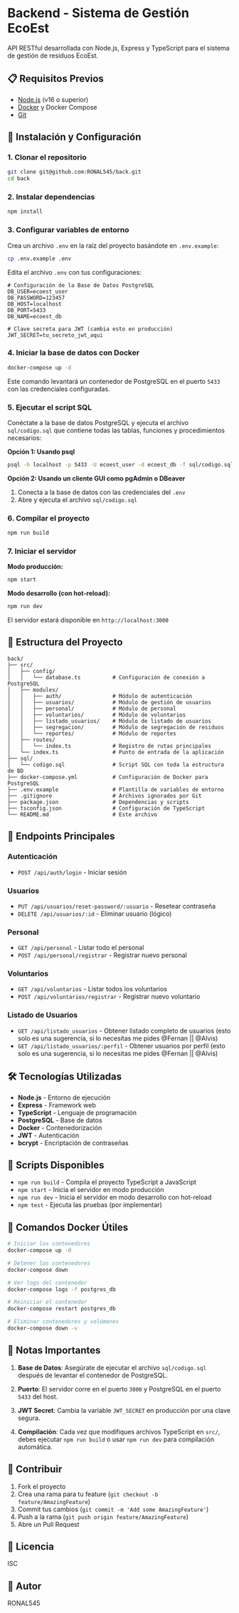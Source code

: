 # Backend - Sistema de Gestión EcoEst

API RESTful desarrollada con Node.js, Express y TypeScript para el sistema de gestión de residuos EcoEst.

## 📋 Requisitos Previos

- [Node.js](https://nodejs.org/) (v16 o superior)
- [Docker](https://www.docker.com/) y Docker Compose
- [Git](https://git-scm.com/)

## 🚀 Instalación y Configuración

### 1. Clonar el repositorio

```bash
git clone git@github.com:RONAL545/back.git
cd back
```

### 2. Instalar dependencias

```bash
npm install
```

### 3. Configurar variables de entorno

Crea un archivo `.env` en la raíz del proyecto basándote en `.env.example`:

```bash
cp .env.example .env
```

Edita el archivo `.env` con tus configuraciones:

```env
# Configuración de la Base de Datos PostgreSQL
DB_USER=ecoest_user
DB_PASSWORD=123457
DB_HOST=localhost
DB_PORT=5433
DB_NAME=ecoest_db

# Clave secreta para JWT (cambia esto en producción)
JWT_SECRET=tu_secreto_jwt_aqui
```

### 4. Iniciar la base de datos con Docker

```bash
docker-compose up -d
```

Este comando levantará un contenedor de PostgreSQL en el puerto `5433` con las credenciales configuradas.

### 5. Ejecutar el script SQL

Conéctate a la base de datos PostgreSQL y ejecuta el archivo `sql/codigo.sql` que contiene todas las tablas, funciones y procedimientos necesarios:

**Opción 1: Usando psql**
```bash
psql -h localhost -p 5433 -U ecoest_user -d ecoest_db -f sql/codigo.sql
```

**Opción 2: Usando un cliente GUI como pgAdmin o DBeaver**
1. Conecta a la base de datos con las credenciales del `.env`
2. Abre y ejecuta el archivo `sql/codigo.sql`

### 6. Compilar el proyecto

```bash
npm run build
```

### 7. Iniciar el servidor

**Modo producción:**
```bash
npm start
```

**Modo desarrollo (con hot-reload):**
```bash
npm run dev
```

El servidor estará disponible en `http://localhost:3000`

## 📁 Estructura del Proyecto

```
back/
├── src/
│   ├── config/
│   │   └── database.ts          # Configuración de conexión a PostgreSQL
│   ├── modules/
│   │   ├── auth/                # Módulo de autenticación
│   │   ├── usuarios/            # Módulo de gestión de usuarios
│   │   ├── personal/            # Módulo de personal
│   │   ├── voluntarios/         # Módulo de voluntarios
│   │   ├── listado_usuarios/    # Módulo de listado de usuarios
│   │   ├── segregacion/         # Módulo de segregación de residuos
│   │   └── reportes/            # Módulo de reportes
│   ├── routes/
│   │   └── index.ts             # Registro de rutas principales
│   └── index.ts                 # Punto de entrada de la aplicación
├── sql/
│   └── codigo.sql               # Script SQL con toda la estructura de BD
├── docker-compose.yml           # Configuración de Docker para PostgreSQL
├── .env.example                 # Plantilla de variables de entorno
├── .gitignore                   # Archivos ignorados por Git
├── package.json                 # Dependencias y scripts
├── tsconfig.json                # Configuración de TypeScript
└── README.md                    # Este archivo
```

## 🔌 Endpoints Principales

### Autenticación
- `POST /api/auth/login` - Iniciar sesión

### Usuarios
- `PUT /api/usuarios/reset-password/:usuario` - Resetear contraseña
- `DELETE /api/usuarios/:id` - Eliminar usuario (lógico)

### Personal
- `GET /api/personal` - Listar todo el personal
- `POST /api/personal/registrar` - Registrar nuevo personal

### Voluntarios
- `GET /api/voluntarios` - Listar todos los voluntarios
- `POST /api/voluntarios/registrar` - Registrar nuevo voluntario

### Listado de Usuarios
- `GET /api/listado_usuarios` - Obtener listado completo de usuarios (esto solo es una sugerencia, si lo necesitas me pides @Fernan || @Alvis)
- `GET /api/listado_usuarios/:perfil` - Obtener usuarios por perfil (esto solo es una sugerencia, si lo necesitas me pides @Fernan || @Alvis)

## 🛠️ Tecnologías Utilizadas

- **Node.js** - Entorno de ejecución
- **Express** - Framework web
- **TypeScript** - Lenguaje de programación
- **PostgreSQL** - Base de datos
- **Docker** - Contenedorización
- **JWT** - Autenticación
- **bcrypt** - Encriptación de contraseñas

## 🔧 Scripts Disponibles

- `npm run build` - Compila el proyecto TypeScript a JavaScript
- `npm start` - Inicia el servidor en modo producción
- `npm run dev` - Inicia el servidor en modo desarrollo con hot-reload
- `npm test` - Ejecuta las pruebas (por implementar)

## 🐳 Comandos Docker Útiles

```bash
# Iniciar los contenedores
docker-compose up -d

# Detener los contenedores
docker-compose down

# Ver logs del contenedor
docker-compose logs -f postgres_db

# Reiniciar el contenedor
docker-compose restart postgres_db

# Eliminar contenedores y volúmenes
docker-compose down -v
```

## 📝 Notas Importantes

1. **Base de Datos**: Asegúrate de ejecutar el archivo `sql/codigo.sql` después de levantar el contenedor de PostgreSQL.

2. **Puerto**: El servidor corre en el puerto `3000` y PostgreSQL en el puerto `5433` del host.

3. **JWT Secret**: Cambia la variable `JWT_SECRET` en producción por una clave segura.

4. **Compilación**: Cada vez que modifiques archivos TypeScript en `src/`, debes ejecutar `npm run build` o usar `npm run dev` para compilación automática.

## 🤝 Contribuir

1. Fork el proyecto
2. Crea una rama para tu feature (`git checkout -b feature/AmazingFeature`)
3. Commit tus cambios (`git commit -m 'Add some AmazingFeature'`)
4. Push a la rama (`git push origin feature/AmazingFeature`)
5. Abre un Pull Request

## 📄 Licencia

ISC

## 👤 Autor

RONAL545
